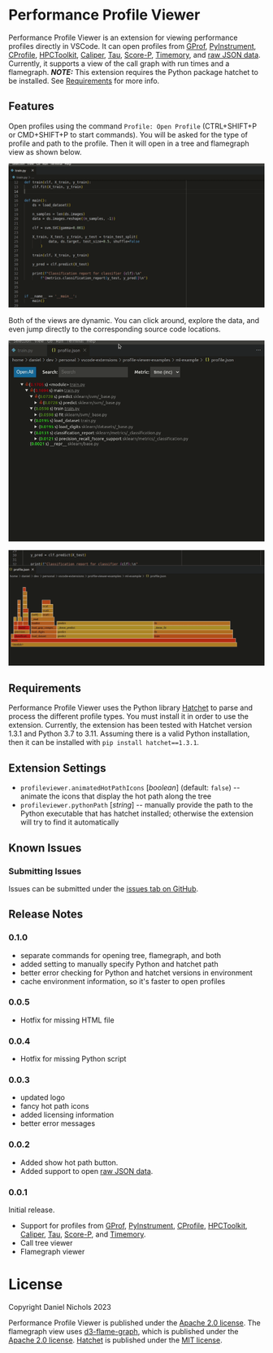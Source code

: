 # Performance Profile Viewer

Performance Profile Viewer is an extension for viewing performance profiles 
directly in VSCode. 
It can open profiles from 
[GProf](https://ftp.gnu.org/old-gnu/Manuals/gprof-2.9.1/html_mono/gprof.html), 
[PyInstrument](https://pyinstrument.readthedocs.io/en/latest/), 
[CProfile](https://docs.python.org/3/library/profile.html#module-cProfile), 
[HPCToolkit](http://hpctoolkit.org/), 
[Caliper](https://software.llnl.gov/Caliper/), 
[Tau](http://www.cs.uoregon.edu/research/tau/home.php), 
[Score-P](https://www.vi-hps.org/projects/score-p/), 
[Timemory](https://github.com/NERSC/timemory),
and [raw JSON data](/src/test-workspaces/profiles/json/profile.json).
Currently, it supports a view of the call graph with run times and a flamegraph.
***NOTE:*** This extension requires the Python package hatchet to be installed.
See [Requirements](#requirements) for more info.

## Features

Open profiles using the command `Profile: Open Profile` (CTRL+SHIFT+P or 
CMD+SHIFT+P to start commands).
You will be asked for the type of profile and path to the profile.
Then it will open in a tree and flamegraph view as shown below.

![Opening Profile](images/opening-profile.gif)

Both of the views are dynamic.
You can click around, explore the data, and even jump directly
to the corresponding source code locations.

![Exploring Tree View](images/exploring-tree.gif)

![Exploring FlameGraph View](images/exploring-flamegraph.gif)

## Requirements

Performance Profile Viewer uses the Python library 
[Hatchet](https://hatchet.readthedocs.io/en/latest/) 
to parse and process the different profile types.
You must install it in order to use the extension.
Currently, the extension has been tested with Hatchet version 1.3.1
and Python 3.7 to 3.11.
Assuming there is a valid Python installation, then it can be installed with 
`pip install hatchet==1.3.1`.

## Extension Settings

- `profileviewer.animatedHotPathIcons` [_boolean_] (default: `false`) -- animate the icons that display the hot path along the tree
- `profileviewer.pythonPath` [_string_] -- manually provide the path to the Python executable that has hatchet installed; otherwise the extension will try to find it automatically

## Known Issues

### Submitting Issues

Issues can be submitted under the [issues tab on GitHub](https://github.com/Dando18/performance-profile-viewer-vscode/issues).

## Release Notes

### 0.1.0

- separate commands for opening tree, flamegraph, and both
- added setting to manually specify Python and hatchet path
- better error checking for Python and hatchet versions in environment
- cache environment information, so it's faster to open profiles

### 0.0.5

- Hotfix for missing HTML file

### 0.0.4

- Hotfix for missing Python script

### 0.0.3

- updated logo
- fancy hot path icons
- added licensing information
- better error messages

### 0.0.2

- Added show hot path button.
- Added support to open [raw JSON data](/src/test-workspaces/profiles/json/profile.json).

### 0.0.1

Initial release. 

- Support for profiles from 
[GProf](https://ftp.gnu.org/old-gnu/Manuals/gprof-2.9.1/html_mono/gprof.html), 
[PyInstrument](https://pyinstrument.readthedocs.io/en/latest/), 
[CProfile](https://docs.python.org/3/library/profile.html#module-cProfile), 
[HPCToolkit](http://hpctoolkit.org/), 
[Caliper](https://software.llnl.gov/Caliper/), 
[Tau](http://www.cs.uoregon.edu/research/tau/home.php), 
[Score-P](https://www.vi-hps.org/projects/score-p/), 
and [Timemory](https://github.com/NERSC/timemory).
- Call tree viewer
- Flamegraph viewer



# License

Copyright Daniel Nichols 2023

Performance Profile Viewer is published under the [Apache 2.0 license](/LICENSE).
The flamegraph view uses [d3-flame-graph](https://github.com/spiermar/d3-flame-graph),
which is published under the [Apache 2.0 license](https://github.com/spiermar/d3-flame-graph/blob/master/LICENSE).
[Hatchet](https://github.com/hatchet/hatchet) is published under the [MIT license](https://github.com/hatchet/hatchet/blob/develop/LICENSE).
